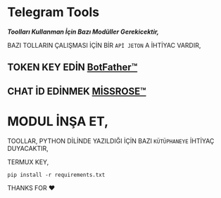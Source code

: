# Telegram Tools

***Toolları Kullanman İçin Bazı Modüller Gerekicektir,***


BAZI TOLLARIN ÇALIŞMASI İÇİN BİR `APİ JETON` A İHTİYAC VARDIR,
## TOKEN KEY EDİN [BotFather™](t.me/BotFather)

## CHAT İD EDİNMEK [MİSSROSE™](t.me/MissRose_bot)

# MODUL İNŞA ET,

TOOLLAR, PYTHON DİLİNDE YAZILDIĞI İÇİN BAZI `KÜTÜPHANEYE` İHTİYAÇ DUYACAKTIR,

TERMUX KEY,
```
pip install -r requirements.txt
```

THANKS FOR ❤️
